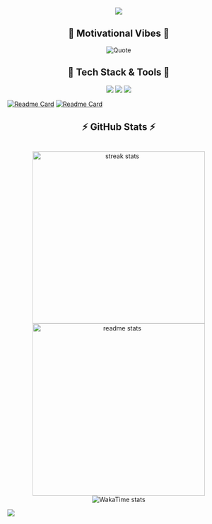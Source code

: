 <h1 align="center">
  <img src="https://readme-typing-svg.herokuapp.com?font=Comfortaa&weight=600&size=30&center=true&duration=3800&pause=&color=1DF72D&width=435&lines=%22Hello%2C+World!%22%F0%9F%91%8B;I'm+Duy+Khiem" />
</h1>

<!-- Dynamic Quote Section -->
<h2 align="center">💬 Motivational Vibes 💬</h2>
<p align="center">
   <img src="https://quotes-github-readme.vercel.app/api?type=horizontal&theme=light" alt="Quote">
</p>

<!-- Tech Stack Section -->
<h2 align="center"> 🚀 Tech Stack & Tools 🧰</h2>
<p align="center">

  <img src="https://skillicons.dev/icons?i=dotnet,supabase,postgres,redis,kafka&theme=light" />
  <img src="https://skillicons.dev/icons?i=c,cpp,cs,java,go,vscode,visualstudio,ts,react,redux,tailwind&theme=light" />
  <img src="https://skillicons.dev/icons?i=azure,gcp,docker,githubactions,arch,ubuntu,git,arduino,unity&theme=light" />
  
  <!-- 🖥️ Backend & Databases 
  <img src="https://skillicons.dev/icons?i=dotnet,supabase,postgres,redis,kafka&theme=light" />
  <!-- 👨‍💻 Programming Languages 
  <img src="https://skillicons.dev/icons?i=c,cpp,cs,java,go&theme=light" />
  <img src="https://skillicons.dev/icons?i=ts,html,css&theme=light" />
  <!-- 🧰 IDEs & Editors 
  <img src="https://skillicons.dev/icons?i=vscode,visualstudio,neovim&theme=light" />
  <!-- 🧱 Frontend & Tooling 
  <img src="https://skillicons.dev/icons?i=react,redux,tailwind&theme=light" />
  <!-- ☁️ DevOps & OS 
  <img src="https://skillicons.dev/icons?i=azure,gcp,docker,githubactions&theme=light" />
  <img src="https://skillicons.dev/icons?i=arch,ubuntu&theme=light" />
  <!-- 🗂️ Version Control 
  <img src="https://skillicons.dev/icons?i=git&theme=light" />
  <!-- 🔌 Hardware & Game Dev 
  <img src="https://skillicons.dev/icons?i=arduino,unity&theme=light" />
  -->
</p> 

[![Readme Card](https://thekhiem7-github-stats.vercel.app/api/pin/?username=the-khiem7&repo=AlohaMarket.Aspire)](https://github.com/AlohaMarket/AlohaMarket.Aspire.git)
[![Readme Card](https://thekhiem7-github-stats.vercel.app/api/top-langs/?username=the-khiem7&theme=transparent&hide_border=true&include_all_commits=true&count_private=true&layout=compact)]()


<!-- GitHub Stats and Streak Section -->
<h2 align="center">⚡ GitHub Stats ⚡</h2>
<br>
<div align="center">
  <img width=390 src="https://github-readme-streak-stats-salesp07.vercel.app/?user=the-khiem7&count_private=true&include_all_commits=true&theme=transparent&hide_border=true" alt="streak stats"/>
  <img width=390 src="https://thekhiem7-github-stats.vercel.app/api?username=the-khiem7&theme=transparent&hide_border=true&include_all_commits=true&count_private=true" alt="readme stats" />
<!--   <img width=325 align="center" src="https://thekhiem7-github-stats.vercel.app/api/top-langs/?username=the-khiem7&theme=transparent&hide_border=true&include_all_commits=true&count_private=true&layout=compact" alt="top langs" /> -->
</div>
<div align="center">
  <img src="https://github-readme-stats.vercel.app/api/wakatime?username=the_khiem7&custom_title=Coding%20Activity%20(Since%20mid-June%202025)&layout=compact&display_format=percent" alt="WakaTime stats"/>
</div>

<p align="left"> 
  <img src="https://komarev.com/ghpvc/?username=the-khiem7&color=0069b4" /> 
</p>
